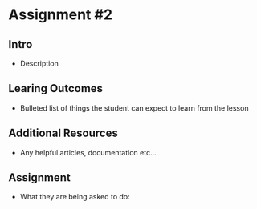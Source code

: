 # Assignment #2

## Intro ##

- Description

## Learing Outcomes ##

- Bulleted list of things the student can expect to learn from the lesson

## Additional Resources ##

- Any helpful articles, documentation etc...

## Assignment ##

- What they are being asked to do:

